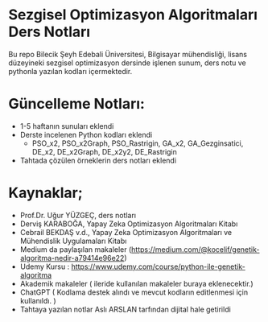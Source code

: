 

# Sezgisel Optimizasyon Algoritmaları Ders Notları

  Bu repo Bilecik Şeyh Edebali Üniversitesi, Bilgisayar mühendisliği, lisans düzeyineki sezgisel optimizasyon dersinde işlenen sunum, ders notu ve pythonla yazılan kodları içermektedir. 

# Güncelleme Notları:
  - 1-5 haftanın sunuları eklendi
  - Derste incelenen Python kodları eklendi 
      - PSO_x2, PSO_x2Graph, PSO_Rastrigin, GA_x2, GA_Gezginsatici, DE_x2, DE_x2Graph, DE_x2y2, DE_Rastrigin
  - Tahtada çözülen örneklerin ders notları eklendi


# Kaynaklar;

  - Prof.Dr. Uğur YÜZGEÇ, ders notları
  - Derviş KARABOĞA, Yapay Zeka Optimizasyon Algoritmaları Kitabı
  - Cebrail BEKDAŞ v.d.,  Yapay Zeka Optimizasyon Algoritmaları ve Mühendislik Uygulamaları Kitabı
  - Medium da paylaşılan makaleler (https://medium.com/@kocelif/genetik-algoritma-nedir-a79414e96e22)
  - Udemy Kursu : https://www.udemy.com/course/python-ile-genetik-algoritma
  - Akademik makaleler ( ileride kullanılan makaleler buraya eklenecektir.)
  - ChatGPT ( Kodlama destek alındı ve mevcut kodların editlenmesi için kullanıldı. ) 
  - Tahtaya yazılan notlar Aslı ARSLAN tarfından dijital hale getirildi
  
